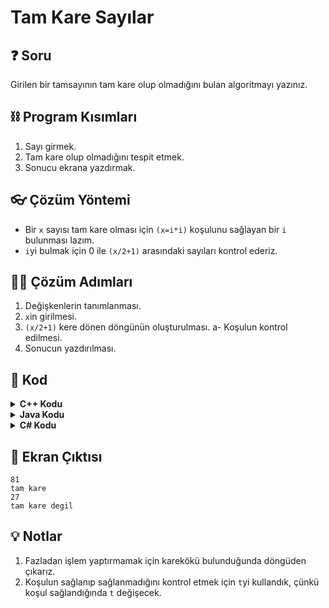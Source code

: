 # Tam Kare Sayılar

## ❓ Soru
Girilen bir tamsayının tam kare olup olmadığını bulan algoritmayı yazınız.

## ⛓ Program Kısımları
1. Sayı girmek.
2. Tam kare olup olmadığını tespit etmek.
3. Sonucu ekrana yazdırmak.

   
## 👓 Çözüm Yöntemi 
- Bir `x` sayısı tam kare olması için `(x=i*i)` koşulunu sağlayan bir `i` bulunması lazım.
- `i`yi bulmak için 0 ile `(x/2+1)` arasındaki sayıları kontrol ederiz.
  
## 👩‍🔧 Çözüm Adımları
1. Değişkenlerin tanımlanması.
2. `x`in girilmesi.
3. `(x/2+1)` kere dönen döngünün oluşturulması.
a- Koşulun kontrol edilmesi.
4. Sonucun yazdırılması.

## 🤖 Kod

[//]: ------------------------------------------------------------------------------
<!-- ----------------------------- C++ Kodu ----------------------------------- -->
[//]: ------------------------------------------------------------------------------

<details>
<summary><b>C++ Kodu</b></summary>

```cpp
#include <iostream>

#include <string>

using namespace std;
int main() {
  // Değişkenlerin tanımlanması
  int i, x, t = 0;
  // “x”in girilmesi
  cin >> x;
  // (X/2+1) kere dönen döngünün oluşturulması
  for (i = 0; i <= x / 2 + 1; i++) {
    // Koşulun kontrol edilmesi.
    if (x == i * i) 
    {
      t = 1;
      // Fazladan işlem yaptırmamak için karekökü bulunduğunda döngüden çıkarız.
      break;
    }
  }
  // Koşulun sağlanıp sağlanmadığını kontrol etmek için “t”yi kullandık, çünkü koşul sağlandığında “t” değişecek
  // Sonucun yazdırılması
  if (t != 0)
    cout << "tam kare";
  else
    cout << "tam kare degil";
}
```
</details>


[//]: ------------------------------------------------------------------------------
<!-- ----------------------------- Java Kodu ----------------------------------- -->
[//]: ------------------------------------------------------------------------------

<details>
<summary><b>Java Kodu</b></summary>

```java
import java.util.*;
public class TamKare {
 public static void main(String arg[]) {
  Scanner input = new Scanner(System.in);
  int i, x, t = 0; // 1. adım
  x = input.nextInt(); // 2. adım
  for (i = 0; i <= x / 2 + 1; i++) // 3. adım
  {
   if (x == i * i) // 3. adım (a)
   {
    t = 1;
    break; // I. nota bak
   }
  }
  if (t != 0) // II. nota bak
   System.out.println("tam kare"); // 4. adım
  else
   System.out.println("tam kare degil");
  input.close();
 }
}
```
</details>

[//]: ------------------------------------------------------------------------------
<!-- ----------------------------- C# Kodu ----------------------------------- -->
[//]: ------------------------------------------------------------------------------

<details>
<summary><b>C# Kodu</b></summary>

```cs
using System;
using System.Collections.Generic;
using System.Linq;
using System.Text;
using System.Threading.Tasks;

namespace TamKare
{
    class Program
    {
        static void Main(string[] args)
        {
            int i, x, t = 0;
            x = Convert.ToInt32(Console.ReadLine());
            for (i = 0; i <= x / 2 + 1; i++)
            {
                if (x == i * i)
                {
                    t = 1;
                    break;
                }
            }
            if (t == 1)
                Console.WriteLine("tam kare");
		else
			Console.WriteLine("tam kare degil");
            Console.ReadLine();
        }
    }
}
```
</details>

## 🎉 Ekran Çıktısı

```
81
tam kare
27
tam kare degil
```

## 💡 Notlar 
1. Fazladan işlem yaptırmamak için karekökü bulunduğunda döngüden çıkarız.
2. Koşulun sağlanıp sağlanmadığını kontrol etmek için `t`yi kullandık, çünkü koşul sağlandığında `t` değişecek.